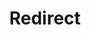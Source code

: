 ﻿---
layout: src/layouts/Redirect.astro
title: Redirect
redirect: https://octopus.com/docs/infrastructure/deployment-targets/dynamic-infrastructure/kubernetes-target
pubDate:  2023-01-01
navSearch: false
navSitemap: false
navMenu: false
---
